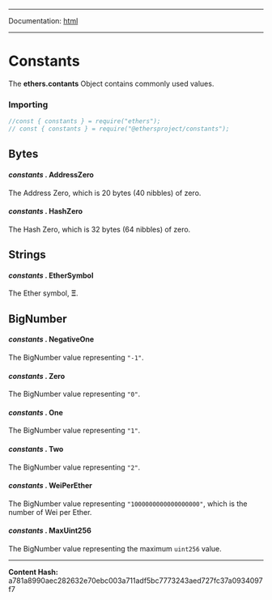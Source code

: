 -----

Documentation: [html](https://docs-beta.ethers.io/)

-----


Constants
=========


The **ethers.contants** Object contains commonly used values.


### Importing



```javascript
//const { constants } = require("ethers");
// const { constants } = require("@ethersproject/constants");
```



Bytes
-----



#### *constants* . **AddressZero**

The Address Zero, which is 20 bytes (40 nibbles) of zero.




#### *constants* . **HashZero**

The Hash Zero, which is 32 bytes (64 nibbles) of zero.




Strings
-------



#### *constants* . **EtherSymbol**

The Ether symbol, **&Xi;**.




BigNumber
---------



#### *constants* . **NegativeOne**

The BigNumber value representing `"-1"`.




#### *constants* . **Zero**

The BigNumber value representing `"0"`.




#### *constants* . **One**

The BigNumber value representing `"1"`.




#### *constants* . **Two**

The BigNumber value representing `"2"`.




#### *constants* . **WeiPerEther**

The BigNumber value representing `"1000000000000000000"`, which is the
number of Wei per Ether.




#### *constants* . **MaxUint256**

The BigNumber value representing the maximum `uint256` value.





-----
**Content Hash:** a781a8990aec282632e70ebc003a711adf5bc7773243aed727fc37a0934097f7